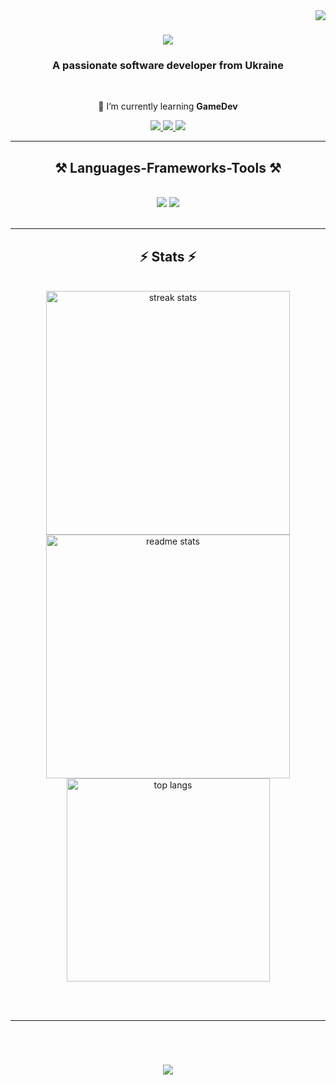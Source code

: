 <img align="right" src="https://visitor-badge.laobi.icu/badge?page_id=MrCodeLama.MrCodeLama" />

<h1 align="center">
    <img src="https://readme-typing-svg.herokuapp.com?font=Josefin+Sans&pause=1000&color=FF00A0&center=true&vCenter=true&random=false&width=435&lines=Hello)" />
</h1>

<h3 align="center">A passionate software developer from Ukraine</h3>

<br/>

<div align="center">
 
 🌱 I’m currently learning **GameDev**

 </div>
 
<div align="center"> 
  <a href="mailto:dem.volodymyrrr@gmail.com">
    <img src="https://img.shields.io/badge/Gmail-333333?style=for-the-badge&logo=gmail&logoColor=red" />
  </a>
  <a href="https://www.linkedin.com/in/volodymyr-demianchuk-199614252/" target="_blank">
    <img src="https://img.shields.io/badge/LinkedIn-0077B5?style=for-the-badge&logo=linkedin&logoColor=white" target="_blank" />
  </a>
  <a href="https://github.com/MrCodeLama" target="_blank">
     <img src="https://img.shields.io/badge/Portfolio-FF5722?style=for-the-badge&logo=todoist&logoColor=white" target="_blank" />
  </a>
</div>

 <hr/>
 
<h2 align="center">⚒️ Languages-Frameworks-Tools ⚒️</h2>
<br/>
<div align="center">
    <img src="https://skillicons.dev/icons?i=bootstrap,html,css,vscode,github,figma,git" />
    <img src="https://skillicons.dev/icons?i=blender,cs,cpp,unity" /><br>
</div>

<br/>
<hr/>

<h2 align="center">⚡ Stats ⚡</h2>
<br>
<div align=center>
  <img width=390 src="https://github-readme-streak-stats-salesp07.vercel.app/?user=MrCodeLama&count_private=true&theme=react&border_radius=10" alt="streak stats"/>
  <img width=390 src="https://github-readme-stats-salesp07.vercel.app/api?username=MrCodeLama&count_private=true&show_icons=true&theme=react&rank_icon=github&border_radius=10" alt="readme stats" />
  <br/>
  <img width=325 align="center" src="https://github-readme-stats-salesp07.vercel.app/api/top-langs/?username=MrCodeLama&hide=HTML&langs_count=8&layout=compact&theme=react&border_radius=10&size_weight=0.5&count_weight=0.5&exclude_repo=github-readme-stats" alt="top langs" />
</div>

<br/><br/>

<hr/>

<br/>
<h1 align="center">
    <img src="https://readme-typing-svg.herokuapp.com?font=Josefin+Sans&pause=1000&color=FF00A0&center=true&vCenter=true&random=false&width=435&lines=Thanks+for+visiting)" />
</h1>

<br/>
